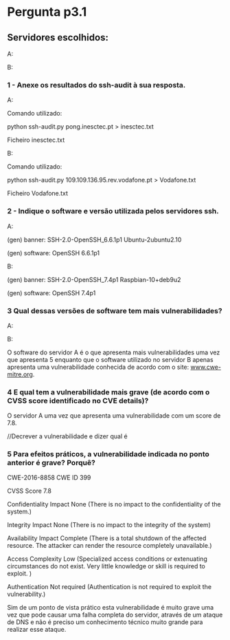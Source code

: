 # Pergunta p3.1

## Servidores escolhidos:
A:

B:


### 1 - Anexe os resultados do ssh-audit à sua resposta.
A:

Comando utilizado:

python ssh-audit.py pong.inesctec.pt > inesctec.txt

Ficheiro inesctec.txt 

B:

Comando utilizado:

python ssh-audit.py 109.109.136.95.rev.vodafone.pt > Vodafone.txt

Ficheiro Vodafone.txt 


### 2 - Indique o software e versão utilizada pelos servidores ssh.

A:

(gen) banner: SSH-2.0-OpenSSH_6.6.1p1 Ubuntu-2ubuntu2.10

(gen) software: OpenSSH 6.6.1p1

B:

(gen) banner: SSH-2.0-OpenSSH_7.4p1 Raspbian-10+deb9u2

(gen) software: OpenSSH 7.4p1

### 3 Qual dessas versões de software tem mais vulnerabilidades?
A:


B:


O software do servidor A é o que apresenta mais vulnerabilidades uma vez que apresenta 5 enquanto que o software utilizado no servidor B apenas apresenta uma vulnerabilidade conhecida de acordo com o site: www.cwe-mitre.org.

### 4 E qual tem a vulnerabilidade mais grave (de acordo com o CVSS score identificado no CVE details)?
O servidor A uma vez que apresenta uma vulnerabilidade com um score de 7.8.

//Decrever a vulnerabilidade e dizer qual é

### 5 Para efeitos práticos, a vulnerabilidade indicada no ponto anterior é grave? Porquê?
CWE-2016-8858 CWE ID 399

CVSS Score                     7.8

Confidentiality Impact        None          (There is no impact to the confidentiality of the system.)     

Integrity Impact              None          (There is no impact to the integrity of the system)     
                                                  
Availability Impact           Complete      (There is a total shutdown of the affected resource. The attacker can render the resource completely unavailable.)     
                                                  
Access Complexity             Low           (Specialized access conditions or extenuating circumstances do not exist. Very little knowledge or skill is required to exploit. )     
                                                  
Authentication                Not required  (Authentication is not required to exploit the vulnerability.)

Sim de um ponto de vista prático esta vulnerabilidade é muito grave uma vez que pode causar uma falha completa do servidor, através de um ataque de DNS e não é preciso um conhecimento técnico muito grande para realizar esse ataque.





